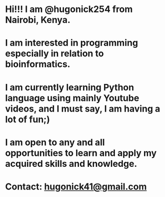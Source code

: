 # Hi!!! I am @hugonick254 from Nairobi, Kenya.
# I am interested in programming especially in relation to bioinformatics.
# I am currently learning Python language using mainly Youtube videos, and I must say, I am having a lot of fun;)
# I am open to any and all opportunities to learn and apply my acquired skills and knowledge.
# Contact: hugonick41@gmail.com

